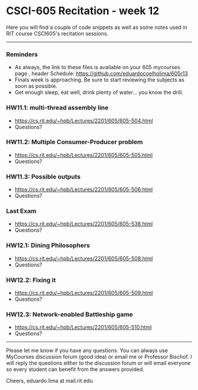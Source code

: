 # CSCI-605 Recitation - week 12

Here you will find a couple of code snippets as well
as some notes used in RIT course CSCI605's recitation
sessions.

---
### Reminders
- As always, the link to these files is available on your 605 mycourses page
, header Schedule: https://github.com/eduardocoelholima/605r13
- Finals week is approaching. Be sure to start reviewing the subjects as soon
 as possible.
- Get enough sleep, eat well, drink plenty of water... you know the drill.



### HW11.1: multi-thread assembly line
- https://cs.rit.edu/~hpb/Lectures/2201/605/605-504.html
- Questions?

### HW11.2: Multiple Consumer-Producer problem
- https://cs.rit.edu/~hpb/Lectures/2201/605/605-505.html
- Questions?

### HW11.3: Possible outputs
- https://cs.rit.edu/~hpb/Lectures/2201/605/605-506.html
- Questions?




### Last Exam
- https://cs.rit.edu/~hpb/Lectures/2201/605/605-538.html
- Questions?




### HW12.1: Dining Philosophers
- https://cs.rit.edu/~hpb/Lectures/2201/605/605-508.html
- Questions?

### HW12.2: Fixing it
- https://cs.rit.edu/~hpb/Lectures/2201/605/605-509.html
- Questions?

### HW12.3: Network-enabled Battleship game
- https://cs.rit.edu/~hpb/Lectures/2201/605/605-510.html
- Questions?




---

Please let me know if you have any questions. You can
always use MyCourses discussion forum (good idea) or
email me or Professor Bischof. I will reply the questions
either to the discussion forum or will email everyone so
every student can benefit from the answers provided.

Cheers,
eduardo.lima at mail.rit.edu